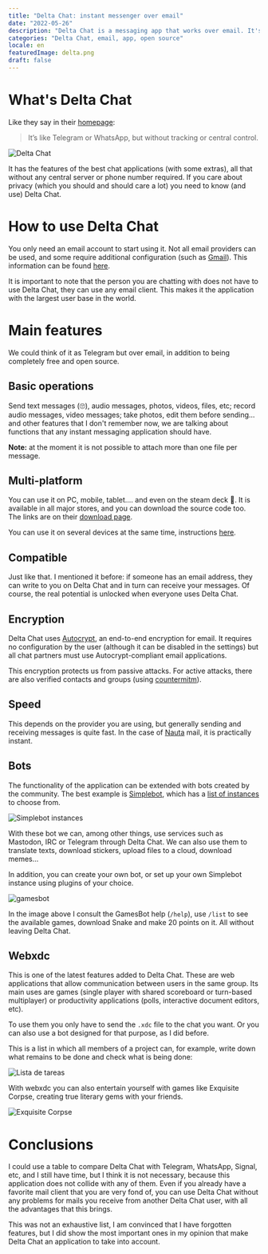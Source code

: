 ```yaml
---
title: "Delta Chat: instant messenger over email"
date: "2022-05-26"
description: "Delta Chat is a messaging app that works over email. It's free and open source."
categories: "Delta Chat, email, app, open source"
locale: en
featuredImage: delta.png
draft: false
---
```


# What's Delta Chat

Like they say in their [homepage](https://delta.chat/en/):

> It’s like Telegram or WhatsApp, but without tracking or central control.

![Delta Chat](delta.png)

It has the features of the best chat applications (with some extras), all that without any central server or phone number required. If you care about privacy (which you should and should care a lot) you need to know (and use) Delta Chat.

# How to use Delta Chat

You only need an email account to start using it. Not all email providers can be used, and some require additional configuration (such as [Gmail](https://providers.delta.chat/gmail)). This information can be found [here](https://providers.delta.chat/).

It is important to note that the person you are chatting with does not have to use Delta Chat, they can use any email client. This makes it the application with the largest user base in the world.

# Main features

We could think of it as Telegram but over email, in addition to being completely free and open source.

<!-- ![Settings](config.png) -->

## Basic operations

Send text messages (🙄), audio messages, photos, videos, files, etc; record audio messages, video messages; take photos, edit them before sending... and other features that I don't remember now, we are talking about functions that any instant messaging application should have.

**Note:** at the moment it is not possible to attach more than one file per message.

## Multi-platform

You can use it on PC, mobile, tablet.... and even on the steam deck 🚶. It is available in all major stores, and you can download the source code too. The links are on their [download page](https://delta.chat/en/download).

You can use it on several devices at the same time, instructions [here](https://delta.chat/en/help#multiclient).

## Compatible

Just like that. I mentioned it before: if someone has an email address, they can write to you on Delta Chat and in turn can receive your messages. Of course, the real potential is unlocked when everyone uses Delta Chat.

## Encryption

Delta Chat uses [Autocrypt](https://autocrypt.org/), an end-to-end encryption for email. It requires no configuration by the user (although it can be disabled in the settings) but all chat partners must use Autocrypt-compliant email applications.

This encryption protects us from passive attacks. For active attacks, there are also verified contacts and groups (using [countermitm](https://countermitm.readthedocs.io/en/latest/new.html)).

## Speed

This depends on the provider you are using, but generally sending and receiving messages is quite fast. In the case of [Nauta](https://providers.delta.chat/nauta-cu) mail, it is practically instant.

## Bots

The functionality of the application can be extended with bots created by the community. The best example is [Simplebot](https://github.com/simplebot-org/simplebot), which has a [list of instances](https://simplebot-org.github.io/simplebot-instances/) to choose from.

![Simplebot instances](./simplebot.png)

With these bot we can, among other things, use services such as Mastodon, IRC or Telegram through Delta Chat. We can also use them to translate texts, download stickers, upload files to a cloud, download memes...

In addition, you can create your own bot, or set up your own Simplebot instance using plugins of your choice.

![gamesbot](./gamesbot.png)

In the image above I consult the GamesBot help (`/help`), use `/list` to see the available games, download Snake and make 20 points on it. All without leaving Delta Chat.

## Webxdc

This is one of the latest features added to Delta Chat. These are web applications that allow communication between users in the same group. Its main uses are games (single player with shared scoreboard or turn-based multiplayer) or productivity applications (polls, interactive document editors, etc).

To use them you only have to send the `.xdc` file to the chat you want. Or you can also use a bot designed for that purpose, as I did before.

This is a list in which all members of a project can, for example, write down what remains to be done and check what is being done:

![Lista de tareas](./checklist.png)

With webxdc you can also entertain yourself with games like Exquisite Corpse, creating true literary gems with your friends.

![Exquisite Corpse](./ec.png)

# Conclusions

I could use a table to compare Delta Chat with Telegram, WhatsApp, Signal, etc, and I still have time, but I think it is not necessary, because this application does not collide with any of them. Even if you already have a favorite mail client that you are very fond of, you can use Delta Chat without any problems for mails you receive from another Delta Chat user, with all the advantages that this brings.

This was not an exhaustive list, I am convinced that I have forgotten features, but I did show the most important ones in my opinion that make Delta Chat an application to take into account.

